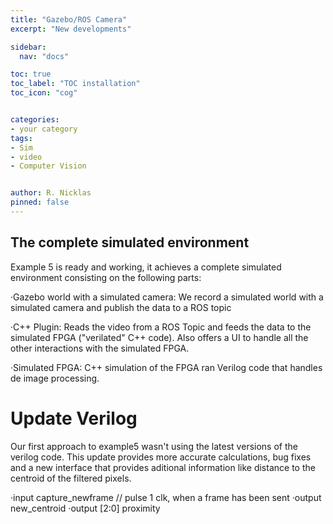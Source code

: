 ```yaml
---
title: "Gazebo/ROS Camera"
excerpt: "New developments"

sidebar:
  nav: "docs"

toc: true
toc_label: "TOC installation"
toc_icon: "cog"


categories:
- your category
tags:
- Sim
- video
- Computer Vision


author: R. Nicklas
pinned: false
---
```



## The complete simulated environment

Example 5 is ready and working, it achieves a complete simulated environment consisting on the following parts: 

·Gazebo world with a simulated camera: We record a simulated world with a simulated camera and publish the data to a ROS topic

·C++ Plugin: Reads the video from a ROS Topic and feeds the data to the simulated FPGA ("verilated" C++ code). Also offers a UI to handle all the other interactions with the simulated FPGA.

·Simulated FPGA: C++ simulation of the FPGA ran  Verilog code that handles de image processing.


# Update Verilog

Our first approach to example5 wasn't using the latest versions of the verilog code. This update provides more accurate calculations, bug fixes and a new interface that provides aditional information like distance to the centroid of the filtered pixels. 

·input capture_newframe // pulse 1 clk, when a frame has been sent
·output new_centroid
·output [2:0] proximity  

